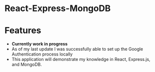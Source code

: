# React-Express-MongoDB
# Features
  - **Currently work in progress**
  - As of my last update I was successfully able to set up the Google Authentication process locally
  - This application will demonstrate my knowledge in React, Express.js, and MongoDB.